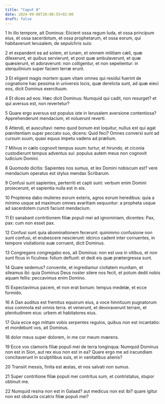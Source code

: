 ```yaml
---
title: "Caput 8"
date: 2024-09-06T20:00:55+02:00
draft: false
---
```



1 In illo tempore, ait Dominus: Eiicient ossa regum Iuda, et ossa principum eius, et ossa sacerdotum, et ossa prophetarum, et ossa eorum, qui habitaverunt Ierusalem, de sepulchris suis:

2 et expandent ea ad solem, et lunam, et omnem militiam cæli, quæ dilexerunt, et quibus servierunt, et post quæ ambulaverunt, et quæ quæsierunt, et adoraverunt: non colligentur, et non sepelientur: in sterquilinium super faciem terræ erunt.

3 Et eligent magis mortem quam vitam omnes qui residui fuerint de cognatione hac pessima in universis locis, quæ derelicta sunt, ad quæ eieci eos, dicit Dominus exercituum.

4 Et dices ad eos: Hæc dicit Dominus: Numquid qui cadit, non resurget? et qui aversus est, non revertetur?

5 Quare ergo aversus est populus iste in Ierusalem aversione contentiosa? Apprehenderunt mendacium, et noluerunt reverti.

6 Attendi, et auscultavi: nemo quod bonum est loquitur, nullus est qui agat pœnitentiam super peccato suo, dicens: Quid feci? Omnes conversi sunt ad cursum suum, quasi equus impetu vadens ad prælium.

7 Milvus in cælo cognovit tempus suum: turtur, et hirundo, et ciconia custodierunt tempus adventus sui: populus autem meus non cognovit iudicium Domini.

8 Quomodo dicitis: Sapientes nos sumus, et lex Domini nobiscum est? vere mendacium operatus est stylus mendax Scribarum.

9 Confusi sunt sapientes, perterriti et capti sunt: verbum enim Domini proiecerunt, et sapientia nulla est in eis.

10 Propterea dabo mulieres eorum exteris, agros eorum heredibus: quia a minimo usque ad maximum omnes avaritiam sequuntur: a propheta usque ad sacerdotem cuncti faciunt mendacium.

11 Et sanabant contritionem filiæ populi mei ad ignominiam, dicentes: Pax, pax: cum non esset pax.

12 Confusi sunt quia abominationem fecerunt: quinimmo confusione non sunt confusi, et erubescere nescierunt: idcirco cadent inter corruentes, in tempore visitationis suæ corruent, dicit Dominus.

13 Congregans congregabo eos, ait Dominus: non est uva in vitibus, et non sunt ficus in ficulnea: folium defluxit: et dedi eis quæ prætergressa sunt.

14 Quare sedemus? convenite, et ingrediamur civitatem munitam, et sileamus ibi: quia Dominus Deus noster silere nos fecit, et potum dedit nobis aquam fellis: peccavimus enim Domino.

15 Expectavimus pacem, et non erat bonum: tempus medelæ, et ecce formido.

16 A Dan auditus est fremitus equorum eius, a voce hinnituum pugnatorum eius commota est omnis terra. et venerunt, et devoraverunt terram, et plenitudinem eius: urbem et habitatores eius.

17 Quia ecce ego mittam vobis serpentes regulos, quibus non est incantatio: et mordebunt vos, ait Dominus.

18 dolor meus super dolorem, in me cor meum mœrens.

19 Ecce vox clamoris filiæ populi mei de terra longinqua: Numquid Dominus non est in Sion, aut rex eius non est in ea? Quare ergo me ad iracundiam concitaverunt in sculptilibus suis, et in vanitatibus alienis?

20 Transiit messis, finita est æstas, et nos salvati non sumus.

21 Super contritione filiæ populi mei contritus sum, et contristatus, stupor obtinuit me.

22 Numquid resina non est in Galaad? aut medicus non est ibi? quare igitur non est obducta cicatrix filiæ populi mei?

